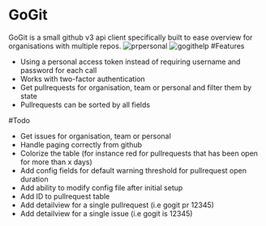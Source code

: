 # GoGit

GoGit is a small github v3 api client specifically built to ease overview for organisations with multiple repos.
![prpersonal](https://puu.sh/s8oRm/7991789e8e.png)
![gogithelp](https://puu.sh/s9ove/5b647a82c6.png)
#Features
* Using a personal access token instead of requiring username and password for each call
* Works with two-factor authentication
* Get pullrequests for organisation, team or personal and filter them by state
* Pullrequests can be sorted by all fields


#Todo
* Get issues for organisation, team or personal
* Handle paging correctly from github
* Colorize the table (for instance red for pullrequests that has been open for more than x days)
* Add config fields for default warning threshold for pullrequest open duration
* Add ability to modify config file after initial setup
* Add ID to pullrequest table
* Add detailview for a single pullrequest (i.e gogit pr 12345)
* Add detailview for a single issue (i.e gogit is 12345)

